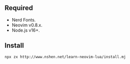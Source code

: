 ## Required

- Nerd Fonts.
- Neovim v0.8.x.
- Node.js v16+.

## Install

`npx zx http://www.nshen.net/learn-neovim-lua/install.mj`
